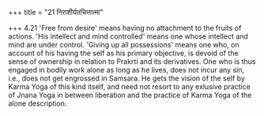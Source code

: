 +++
title = "21 निराशीर्यतचित्तात्मा"

+++
4.21 'Free from desire' means having no attachment to the fruits of actions. 'His intellect and mind controlled' means one whose intellect and mind are under control. 'Giving up all possessions' means one who,
on account of his having the self as his primary objective, is devoid of the sense of ownership in relation to Prakrti and its derivatives. One who is thus engaged in bodily work alone as long as he lives, does not incur any sin, i.e., does not get engrossed in Samsara. He gets the vision of the self by Karma Yoga of this kind itself, and need not resort to any exlusive practice of Jnana Yoga in between liberation and the practice of Karma Yoga of the alone description.

